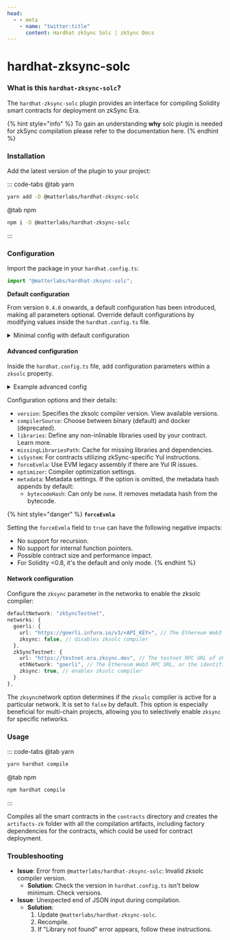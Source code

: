 ```yaml
---
head:
  - - meta
    - name: "twitter:title"
      content: Hardhat zkSync Solc | zkSync Docs
---
```


# hardhat-zksync-solc

### **What is this** `hardhat-zksync-solc`**?**

The `hardhat-zksync-solc` plugin provides an interface for compiling Solidity smart contracts for deployment on zkSync Era.

{% hint style="info" %}
To gain an understanding **why** solc plugin is needed for zkSync compilation please refer to the documentation here.
{% endhint %}

### **Installation**

Add the latest version of the plugin to your project:

::: code-tabs
@tab yarn

```bash
yarn add -D @matterlabs/hardhat-zksync-solc
```

@tab npm

```bash
npm i -D @matterlabs/hardhat-zksync-solc
```

:::

### Configuration

Import the package in your `hardhat.config.ts`:

```typescript
import "@matterlabs/hardhat-zksync-solc";
```

**Default configuration**&#x20;

From version `0.4.0` onwards, a default configuration has been introduced, making all parameters optional. Override default configurations by modifying values inside the `hardhat.config.ts` file.

<details>

<summary>Minimal config with default configuration</summary>

```typescript
import { HardhatUserConfig } from "hardhat/config";

import "@matterlabs/hardhat-zksync-deploy";
import "@matterlabs/hardhat-zksync-solc";

const config: HardhatUserConfig = {
  zksolc: {},
  defaultNetwork: "zkSyncTestnet",
  networks: {
    hardhat: {
      zksync: false,
    },
    zkSyncTestnet: {
      url: "http://localhost:3050",
      ethNetwork: "http://localhost:8545",
      zksync: true,
    };
  },
  solidity: {
    version: "0.8.20",
  },
};

export default config;
```

</details>

#### Advanced configuration

Inside the `hardhat.config.ts` file, add configuration parameters within a `zksolc` property.

<details>

<summary>Example advanced config</summary>

<pre class="language-typescript"><code class="lang-typescript">import { HardhatUserConfig } from "hardhat/config";

import "@matterlabs/hardhat-zksync-deploy";
import "@matterlabs/hardhat-zksync-solc";

const config: HardhatUserConfig = {
<strong>zksolc: {
</strong>    version: "latest", // optional.
    settings: {
      compilerPath: "zksolc",  // optional. Ignored for compilerSource "docker". Can be used if compiler is located in a specific folder
      libraries:{}, // optional. References to non-inlinable libraries
      missingLibrariesPath: "./.zksolc-libraries-cache/missingLibraryDependencies.json" // optional. This path serves as a cache that stores all the libraries that are missing or have dependencies on other libraries. A `hardhat-zksync-deploy` plugin uses this cache later to compile and deploy the libraries, especially when the `deploy-zksync:libraries` task is executed
      isSystem: false, // optional.  Enables Yul instructions available only for zkSync system contracts and libraries
      forceEvmla: false, // optional. Falls back to EVM legacy assembly if there is a bug with Yul
      optimizer: {
        enabled: true, // optional. True by default
        mode: '3' // optional. 3 by default, z to optimize bytecode size
      },
    }
},
  networks: {
    hardhat: {
      zksync: false,
    },
    zkSyncTestnet: {
      url: "http://localhost:3050",
      ethNetwork: "http://localhost:8545",
      zksync: true,
    };
  },
  solidity: {
    version: "0.8.20",
  },
};

export default config;
</code></pre>

</details>

Configuration options and their details:

- `version`: Specifies the zksolc compiler version. View available versions.
- `compilerSource`: Choose between binary (default) and docker (deprecated).
- `libraries`: Define any non-inlinable libraries used by your contract. Learn more.
- `missingLibrariesPath`: Cache for missing libraries and dependencies.
- `isSystem`: For contracts utilizing zkSync-specific Yul instructions.
- `forceEvmla`: Use EVM legacy assembly if there are Yul IR issues.
- `optimizer`: Compiler optimization settings.
- `metadata`: Metadata settings. If the option is omitted, the metadata hash appends by default:
  - `bytecodeHash`: Can only be `none`. It removes metadata hash from the bytecode.

{% hint style="danger" %}
**`forceEvmla`**

Setting the `forceEvmla` field to `true` can have the following negative impacts:

- No support for recursion.
- No support for internal function pointers.
- Possible contract size and performance impact.
- For Solidity <0.8, it's the default and only mode.
  {% endhint %}

#### Network configuration

Configure the `zksync` parameter in the networks to enable the zksolc compiler:

```ts
defaultNetwork: "zkSyncTestnet",
networks: {
  goerli: {
    url: "https://goerli.infura.io/v3/<API_KEY>", // The Ethereum Web3 RPC URL (optional).
    zksync: false, // disables zksolc compiler
  },
  zkSyncTestnet: {
    url: "https://testnet.era.zksync.dev", // The testnet RPC URL of zkSync Era network.
    ethNetwork: "goerli", // The Ethereum Web3 RPC URL, or the identifier of the network (e.g. `mainnet` or `goerli`)
    zksync: true, // enables zksolc compiler
  }
},
```

The `zksync`network option determines if the `zksolc` compiler is active for a particular network. It is set to `false` by default. This option is especially beneficial for multi-chain projects, allowing you to selectively enable `zksync` for specific networks.

### Usage

::: code-tabs
@tab yarn

```bash
yarn hardhat compile
```

@tab npm

```bash
npm hardhat compile
```

:::

Compiles all the smart contracts in the `contracts` directory and creates the `artifacts-zk` folder with all the compilation artifacts, including factory dependencies for the contracts, which could be used for contract deployment.

### **Troubleshooting**

- **Issue**: Error from `@matterlabs/hardhat-zksync-solc`: Invalid zksolc compiler version.
  - **Solution**: Check the version in `hardhat.config.ts` isn't below minimum. Check versions.
- **Issue**: Unexpected end of JSON input during compilation.
  - **Solution**:
    1. Update `@matterlabs/hardhat-zksync-solc`.
    2. Recompile.
    3. If "Library not found" error appears, follow these instructions.
